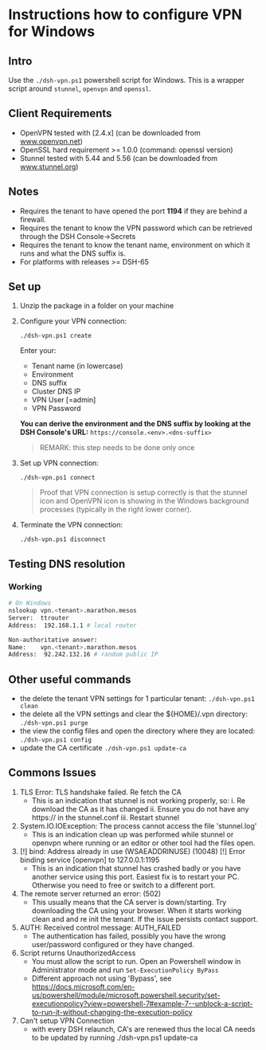 # Instructions how to configure VPN for Windows

## Intro

Use the `./dsh-vpn.ps1` powershell script for Windows. This is a wrapper script around `stunnel`, `openvpn` and `openssl`.

## Client Requirements

- OpenVPN tested with [2.4.x] (can be downloaded from www.openvpn.net)
- OpenSSL hard requirement >= 1.0.0 (command: openssl version)
- Stunnel tested with 5.44 and 5.56 (can be downloaded from www.stunnel.org)

## Notes

- Requires the tenant to have opened the port **1194** if they are behind a firewall.
- Requires the tenant to know the VPN password which can be retrieved through the DSH Console->Secrets
- Requires the tenant to know the tenant name, environment on which it runs and what the DNS suffix is.
- For platforms with releases >= DSH-65

## Set up

1. Unzip the package in a folder on your machine
2. Configure your VPN connection:

   `./dsh-vpn.ps1 create`

   Enter your:
   - Tenant name (in lowercase)
   - Environment
   - DNS suffix
   - Cluster DNS IP
   - VPN User [=admin]
   - VPN Password

   **You can derive the environment and the DNS suffix by looking at the DSH Console's URL:** `https://console.<env>.<dns-suffix>`

   >REMARK: this step needs to be done only once

4. Set up VPN connection:

   `./dsh-vpn.ps1 connect`

   > Proof that VPN connection is setup correctly is that the stunnel icon and OpenVPN icon is showing in the Windows background processes (typically in the right lower corner).

5. Terminate the VPN connection:

   `./dsh-vpn.ps1 disconnect`

## Testing DNS resolution

### Working

```sh
# On Windows
nslookup vpn.<tenant>.marathon.mesos
Server:  ttrouter
Address:  192.168.1.1 # local router

Non-authoritative answer:
Name:    vpn.<tenant>.marathon.mesos
Address:  92.242.132.16 # random public IP
```

## Other useful commands

- the delete the tenant VPN settings for 1 particular tenant:
`./dsh-vpn.ps1 clean`
- the delete all the VPN settings and clear the ${HOME}/.vpn directory:
`./dsh-vpn.ps1 purge`
- the view the config files and open the directory where they are located:
`./dsh-vpn.ps1 config`
- update the CA certificate
`./dsh-vpn.ps1 update-ca`

## Commons Issues

1. TLS Error: TLS handshake failed. Re fetch the CA
    - This is an indication that stunnel is not working properly, so:
        i. Re download the CA as it has changed
        ii. Ensure you do not have any https:// in the stunnel.conf
        iii. Restart stunnel
2. System.IO.IOException: The process cannot access the file 'stunnel.log'
   - This is an indication clean up was performed while stunnel or openvpn where running or an editor or other tool had the files open.
3. [!] bind: Address already in use (WSAEADDRINUSE) (10048) [!] Error binding service [openvpn] to 127.0.0.1:1195
   - This is an indication that stunnel has crashed badly or you have another service using this port. Easiest fix is to restart your PC. Otherwise you need to free or switch to a different port.
4. The remote server returned an error: (502)
   - This usually means that the CA server is down/starting. Try downloading the CA using your browser. When it starts working clean and and re init the tenant. If the issue persists contact support.
5. AUTH: Received control message: AUTH_FAILED
   - The authentication has failed, possibly you have the wrong user/password configured or they have changed.
6. Script returns UnauthorizedAccess
   - You must allow the script to run. Open an Powershell window in Administrator mode and run `Set-ExecutionPolicy ByPass`
   - Different approach not using 'Bypass', see https://docs.microsoft.com/en-us/powershell/module/microsoft.powershell.security/set-executionpolicy?view=powershell-7#example-7--unblock-a-script-to-run-it-without-changing-the-execution-policy
7. Can't setup VPN Connection
    - with every DSH relaunch, CA's are renewed thus the local CA needs to be updated by running  ./dsh-vpn.ps1 update-ca

